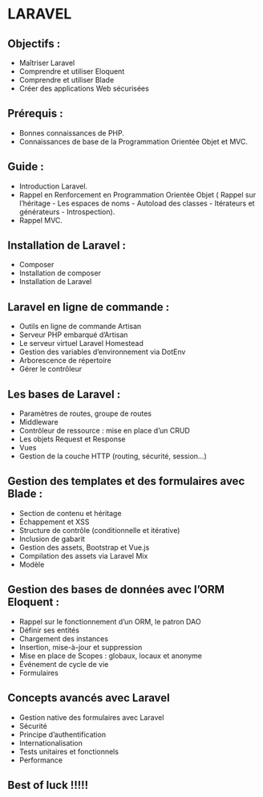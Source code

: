 # LARAVEL

## Objectifs :

- Maîtriser Laravel
- Comprendre et utiliser Eloquent
- Comprendre et utiliser Blade
- Créer des applications Web sécurisées

## Prérequis :

- Bonnes connaissances de PHP. 
- Connaissances de base de la Programmation Orientée Objet et MVC.

## Guide :
- Introduction Laravel.
- Rappel en Renforcement en Programmation Orientée Objet ( Rappel sur l’héritage - Les espaces de noms - Autoload des classes - Itérateurs et générateurs - Introspection).
- Rappel MVC.

## Installation de Laravel :
- Composer
- Installation de composer
- Installation de Laravel

## Laravel en ligne de commande :
- Outils en ligne de commande Artisan
- Serveur PHP embarqué d’Artisan
- Le serveur virtuel Laravel Homestead
- Gestion des variables d’environnement via DotEnv
- Arborescence de répertoire
- Gérer le contrôleur

## Les bases de Laravel :
- Paramètres de routes, groupe de routes
- Middleware
- Contrôleur de ressource : mise en place d’un CRUD
- Les objets Request et Response
- Vues
- Gestion de la couche HTTP (routing, sécurité, session…)	
## Gestion des templates et des formulaires avec Blade :
- Section de contenu et héritage
- Échappement et XSS
- Structure de contrôle (conditionnelle et itérative)
- Inclusion de gabarit
- Gestion des assets, Bootstrap et Vue.js
- Compilation des assets via Laravel Mix
- Modèle
## Gestion des bases de données avec l’ORM Eloquent :
- Rappel sur le fonctionnement d’un ORM, le patron DAO
- Définir ses entités
- Chargement des instances
- Insertion, mise-à-jour et suppression
- Mise en place de Scopes : globaux, locaux et anonyme
- Événement de cycle de vie
- Formulaires
## Concepts avancés avec Laravel
- Gestion native des formulaires avec Laravel
- Sécurité
- Principe d’authentification
- Internationalisation
- Tests unitaires et fonctionnels
- Performance

## Best of luck !!!!!
